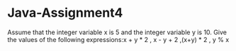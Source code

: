 # Java-Assignment4
Assume that the integer variable x is 5 and the integer variable y is 10. Give the values of the following expressions:x + y * 2 , x - y + 2 ,(x+y) * 2 , y % x
